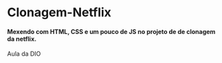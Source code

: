 # Clonagem-Netflix
<h4>Mexendo com HTML, CSS e um pouco de JS no projeto de de clonagem da netflix.</h4>
Aula da DIO
